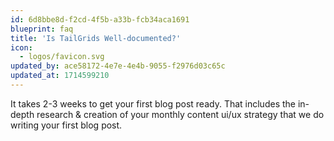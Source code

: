```yaml
---
id: 6d8bbe8d-f2cd-4f5b-a33b-fcb34aca1691
blueprint: faq
title: 'Is TailGrids Well-documented?'
icon:
  - logos/favicon.svg
updated_by: ace58172-4e7e-4e4b-9055-f2976d03c65c
updated_at: 1714599210
---
```

It takes 2-3 weeks to get your first blog post ready. That includes the in-depth research & creation of your monthly content ui/ux strategy that we do writing your first blog post.